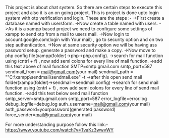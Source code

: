 This project is about chat system.
So there are certain steps to execute this project and also it is an on going project.
This is project is done upto login system with otp verification and login.
These are the steps :- 
->First create a database named with usersform.
->Now create a table named with users.
->As it is a xampp based project we need to configure some settings of xampp to send otp from a mail to users mail.
->Now login to account.google.com(login with Your mail) , go to security option and on two step authentication.
->Now at same security option we will be having ass password setup. generate a password and make a copy.
->Now move to php config file(xampp(folder)->php->php.config).
->search for mail function using (cntrl + f) , now add semi colons for every line of mail function.
->add this text above of mail function 
              SMTP=smtp.gmail.com
              smtp_port=587
              sendmail_from = mail@gmail.com(your mail)
              sendmail_path = "\"C:\xampp\sendmail\sendmail.exe\" -t
->after this open send mail folder(xampp(folder)->sendmail->sendmail.config)
->search for send mail function using (cntrl + f) , now add semi colons for every line of send mail function.
->add this text below send mail function
              smtp_server=smtp.gmail.com
              smtp_port=587
              error_logfile=error.log
              debug_logfile=debug.log
              auth_username=mail@gmail.com(your mail)
              auth_password=yourpassword(generated password)
              force_sender=mail@gmail.com(your mail)
              
  For more understanding purpose follow this link:-
              https://www.youtube.com/watch?v=TvaKz3wwvWY

